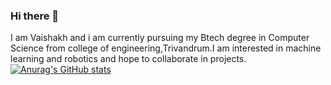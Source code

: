### Hi there 👋
I am Vaishakh and i am currently pursuing my Btech degree in Computer Science from college of engineering,Trivandrum.I am interested in machine learning and robotics and hope to collaborate in projects.
[![Anurag's GitHub stats](https://github-readme-stats.vercel.app/api?username=Vaishakh)](https://github.com/anuraghazra/github-readme-stats)
